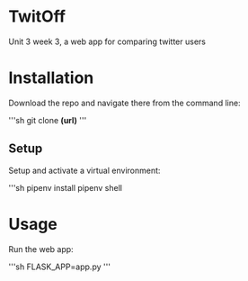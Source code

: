 # TwitOff
Unit 3 week 3, a web app for comparing twitter users


# Installation

Download the repo and navigate there from 
the command line:

'''sh
git clone ____(url)____
'''

## Setup

Setup and activate a virtual environment:

'''sh
pipenv install
pipenv shell


# Usage

Run the web app:

'''sh
FLASK_APP=app.py
'''